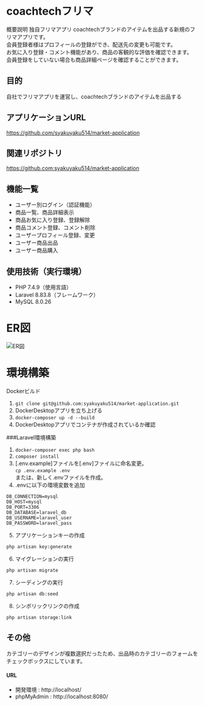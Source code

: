 # coachtechフリマ

概要説明
独自フリマアプリ
coachtechブランドのアイテムを出品する新規のフリマアプリです。<br>
会員登録者様はプロフィールの登録ができ、配送先の変更も可能です。<br>
お気に入り登録・コメント機能があり、商品の客観的な評価を確認できます。<br>
会員登録をしていない場合も商品詳細ページを確認することができます。

## 目的
自社でフリマアプリを運営し、coachtechブランドのアイテムを出品する

## アプリケーションURL
https://github.com/syakuyaku514/market-application

## 関連リポジトリ
https://github.com:syakuyaku514/market-application

## 機能一覧
* ユーザー別ログイン（認証機能）
* 商品一覧、商品詳細表示
* 商品お気に入り登録、登録解除
* 商品コメント登録、コメント削除
* ユーザープロフィール登録、変更
* ユーザー商品出品
* ユーザー商品購入

## 使用技術（実行環境）
* PHP 7.4.9（使用言語）
* Laravel 8.83.8（フレームワーク）
* MySQL 8.0.26


# ER図
![ER図](https://github.com/user-attachments/assets/3e440ddf-3774-44a5-9854-6a62ccb0f92c)








# 環境構築
Dockerビルド
1. `git clone git@github.com:syakuyaku514/market-application.git`
2. DockerDesktopアプリを立ち上げる
3. `docker-composer up -d --build`
4. DockerDesktopアプリでコンテナが作成されているか確認

###Laravel環境構築
1. `docker-composer exec php bash`
2. `composer install`
3. [.env.example]ファイルを[.env]ファイルに命名変更。<br>`cp .env.example .env`<br>または、新しく.envファイルを作成。
4. .envに以下の環境変数を追加
```
DB_CONNECTION=mysql
DB_HOST=mysql
DB_PORT=3306
DB_DATABASE=laravel_db
DB_USERNAME=laravel_user
DB_PASSWORD=laravel_pass
```
5. アプリケーションキーの作成
```
php artisan key:generate
``` 
6. マイグレーションの実行
```
php artisan migrate
```
7. シーディングの実行 
```
php artisan db:seed
```
8. シンボリックリンクの作成 
```
php artisan storage:link
```


## その他
カテゴリーのデザインが複数選択だったため、出品時のカテゴリーのフォームをチェックボックスにしています。
#### URL
* 開発環境    : http://localhost/
* phpMyAdmin  : http://localhost:8080/
